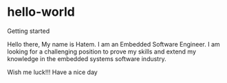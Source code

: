 # hello-world
Getting started

Hello there,
 My name is Hatem. I am an Embedded Software Engineer. I am looking for a challenging position to prove my skills and extend my knowledge in the embedded systems software industry.
 
 Wish me luck!!!
 Have a nice day
